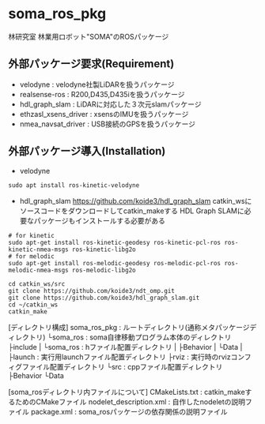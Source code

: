 # soma_ros_pkg
林研究室 林業用ロボット"SOMA"のROSパッケージ

## 外部パッケージ要求(Requirement)
* velodyne	: velodyne社製LiDARを扱うパッケージ
* realsense-ros : R200,D435,D435iを扱うパッケージ
* hdl_graph_slam	: LiDARに対応した３次元slamパッケージ
* ethzasl_xsens_driver	: xsensのIMUを扱うパッケージ
* nmea_navsat_driver	: USB接続のGPSを扱うパッケージ

## 外部パッケージ導入(Installation)
* velodyne
```
sudo apt install ros-kinetic-velodyne
```

* hdl_graph_slam
https://github.com/koide3/hdl_graph_slam
catkin_wsにソースコードをダウンロードしてcatkin_makeする
HDL Graph SLAMに必要なパッケージもインストールする必要がある
```
# for kinetic
sudo apt-get install ros-kinetic-geodesy ros-kinetic-pcl-ros ros-kinetic-nmea-msgs ros-kinetic-libg2o
# for melodic
sudo apt-get install ros-melodic-geodesy ros-melodic-pcl-ros ros-melodic-nmea-msgs ros-melodic-libg2o

cd catkin_ws/src
git clone https://github.com/koide3/ndt_omp.git
git clone https://github.com/koide3/hdl_graph_slam.git
cd ~/catkin_ws
catkin_make
```

[ディレクトリ構成]
soma_ros_pkg : ルートディレクトリ(通称メタパッケージディレクトリ)
└soma_ros : soma自律移動プログラム本体のディレクトリ
  ├include
  |  └soma_ros : hファイル配置ディレクトリ
  |     ├Behavior
  |	└Data
  |
  ├launch : 実行用launchファイル配置ディレクトリ
  ├rviz : 実行時のrvizコンフィグファイル配置ディレクトリ
  └src : cppファイル配置ディレクトリ
    ├Behavior
    └Data

[soma_rosディレクトリ内ファイルについて]
 CMakeLists.txt : catkin_makeするためのCMakeファイル
 nodelet_description.xml : 自作したnodeletの説明ファイル
 package.xml : soma_rosパッケージの依存関係の説明ファイル

